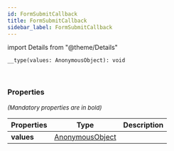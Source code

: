 ```yaml
---
id: FormSubmitCallback
title: FormSubmitCallback
sidebar_label: FormSubmitCallback
---
```


import Details from "@theme/Details"


```tsx
__type(values: AnonymousObject): void
```
<br/>



### Properties

<font size="2"><i>(Mandatory properties are in bold)</i></font>

| Properties | Type | Description |
| --------- | ---- | ----------- |
| **values** | [AnonymousObject](/framework-api/interfaces/AnonymousObject.md) |  |


